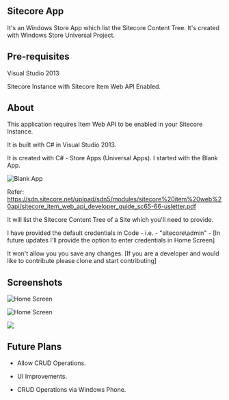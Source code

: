 **Sitecore App**
-
It's an Windows Store App which list the Sitecore Content Tree. It's created with Windows Store Universal Project.


**Pre-requisites**
-
Visual Studio 2013

Sitecore Instance with Sitecore Item Web API Enabled.

**About**
-
This application requires Item Web API to be enabled in your Sitecore Instance.

It is built with C# in Visual Studio 2013.

It is created with C# - Store Apps (Universal Apps). I started with the Blank App.

![Blank App](http://nikkipunjabi.com/images/ItemWebAPI/1.png)

Refer: https://sdn.sitecore.net/upload/sdn5/modules/sitecore%20item%20web%20api/sitecore_item_web_api_developer_guide_sc65-66-usletter.pdf

It will list the Sitecore Content Tree of a Site which you'll need to provide.

I have provided the default credentials in Code - i.e. - "sitecore\admin" - [In future updates I'll provide the option to enter credentials in Home Screen]

It won't allow you you save any changes. [If you are a developer and would like to contribute please clone and start contributing]

**Screenshots**
-
![Home Screen](http://nikkipunjabi.com/images/ItemWebAPI/2.png)

![Home Screen](http://nikkipunjabi.com/images/ItemWebAPI/3.png)

![](http://nikkipunjabi.com/images/ItemWebAPI/Sitecore-ItemWebAPI.gif)

**Future Plans**
-

* Allow CRUD Operations.

* UI Improvements.

* CRUD Operations via Windows Phone.

